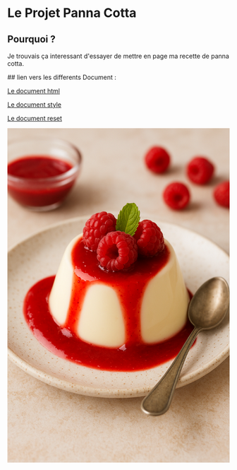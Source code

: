 # Le Projet Panna Cotta


## Pourquoi ?

Je trouvais ça interessant d'essayer de mettre en page ma recette de panna cotta. 


## lien vers les differents Document :


[Le document html](./projetpannacotta/html/index.html)

[Le document style](./projetpannacotta/css/style.css)

[Le document reset](./projetpannacotta/css/reset.css)



![miam panna cotta](./projetpannacotta/image/pannacotta.png)